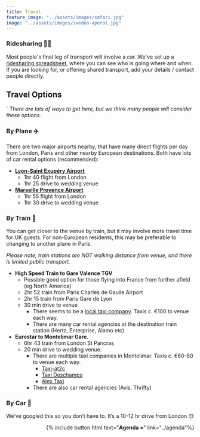 ```yaml
---
title: Travel
feature_image: "../assets/images/safari.jpg"
image: "../assets/images/sweden-aperol.jpg"
---
```

### Ridesharing 🤝🏼
Most people's final leg of transport will involve a car. We've set up a [ridesharing spreadsheet](https://docs.google.com/spreadsheets/d/1o02hOkrnIfmcy2Br_meUX2KkyGG3ZbRqcB4DAKcWdD4/edit#gid=0), where you can see who is going where and when. If you are looking for, or offering shared transport, add your details / contact people directly.

## Travel Options
`
*There are lots of ways to get here, but we think many people will consider these options.*

### By Plane ✈️

There are two major airports nearby, that have many direct flights per day from London, Paris and other nearby European destinations. Both have lots of car rental options (recommended):
- [**Lyon-Saint Exupéry Airport**](https://www.skyscanner.net/transport/flights/lond/lys/220708/220710/?adults=1&adultsv2=1&cabinclass=economy&children=0&childrenv2=&destinationentityid=27544221&inboundaltsenabled=false&infants=0&originentityid=27544008&outboundaltsenabled=false&preferdirects=false&ref=home&rtn=1)
    - 1hr 40 flight from London
    - 1hr 25 drive to wedding venue
- [**Marseille Provence Airport**](https://www.skyscanner.net/transport/flights/lond/mrs/220708/220710/?adults=1&adultsv2=1&cabinclass=economy&children=0&childrenv2=&destinationentityid=32030366&inboundaltsenabled=false&infants=0&outboundaltsenabled=false&preferdirects=false&ref=home&rtn=1)
    - 1hr 55 flight from London
    - 1hr 30 drive to wedding venue


### By Train 🚄

You can get closer to the venue by train, but it may involve more travel time for UK guests. For non-European residents, this may be preferable to changing to another plane in Paris.

_Please note, train stations are NOT walking distance from venue, and there is limited public transport._

- **High Speed Train to Gare Valence TGV**
    - Possible good option for those flying into France from further afield (eg North America)
    - 2hr 52 train from Paris Charles de Gaulle Airport
    - 2hr 15 train from Paris Gare de Lyon
    - 30 min drive to venue
        - There seems to be a [local taxi company](https://goo.gl/maps/kYnRsqoHtsyBN99PA). Taxis c. €100 to venue each way.
        - There are many car rental agencies at the destination train station (Hertz, Enterprise, Alamo etc)
- **Eurostar to Montelimar Gare.**
    - 6hr 43 train from London St Pancras
    - 20 min drive to wedding venue.
        - There are multiple taxi companies in Montelimar. Taxis c. €60-80 to venue each way.
            - [Taxi-at2c](https://g.page/taxi-at2c-christian-chaneac?share)
            - [Taxi Deschamps](https://goo.gl/maps/eVLpYvtpe7EF6irv8)
            - [Alex Taxi](https://www.google.com/maps/place/Alex+Taxi/@44.5540842,4.6744026,15z/data=!4m6!3m5!1s0x12b5144f9305631b:0x1702c0e6a4d2d7af!8m2!3d44.5540236!4d4.6799899!15sCgx0YXhpIHNlcnZpY2WSAQx0YXhpX3NlcnZpY2U)
        - There are also car rental agencies (Avis, Thrifty)

### By Car 🚗

We’ve googled this so you don’t have to. It’s a 10-12 hr drive from London 😓

<p style='text-align: right'>
{% include button.html text="<b>Agenda »</b>" link="../agenda"%}
</p>